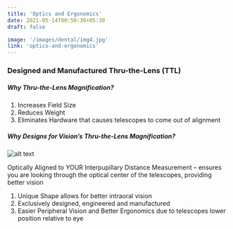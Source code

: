 ```yaml
---
title: 'Optics and Ergonomics'
date: 2021-05-14T00:50:30+05:30
draft: false

image: '/images/dental/img4.jpg'
link: 'optics-and-ergonomics'
---
```


### Designed and Manufactured Thru-the-Lens (TTL)

##### Why Thru-the-Lens Magnification?

1. Increases Field Size
2. Reduces Weight
3. Eliminates Hardware that causes telescopes to come out of alignment

##### Why Designs for Vision’s Thru-the-Lens Magnification?

![alt text](https://www.designsforvision.com/DVIimg/Sliders/VisDif6BB.png 'Logo Title Text 1')

Optically Aligned to YOUR Interpupillary Distance Measurement –
ensures you are looking through the optical center of the telescopes,
providing better vision

1. Unique Shape allows for better intraoral vision
2. Exclusively designed, engineered and manufactured
3. Easier Peripheral Vision and Better Ergonomics due to telescopes lower position relative to eye
